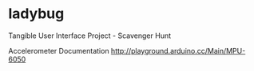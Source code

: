 ladybug
=======

Tangible User Interface Project - Scavenger Hunt


Accelerometer Documentation
http://playground.arduino.cc/Main/MPU-6050

